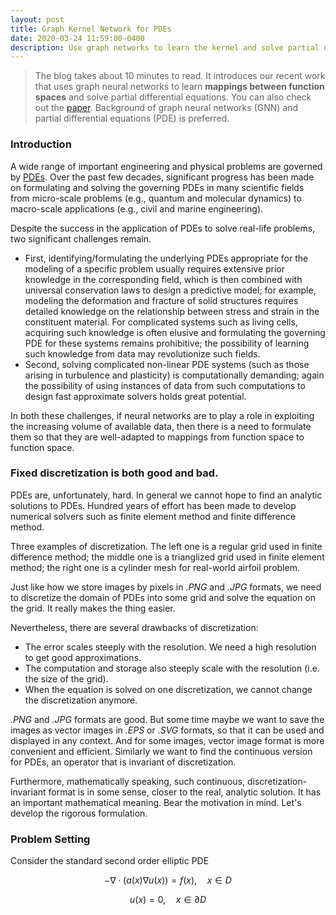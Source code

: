 ```yaml
---
layout: post
title: Graph Kernel Network for PDEs
date: 2020-03-24 11:59:00-0400
description: Use graph networks to learn the kernel and solve partial differential equations
---
```

>The blog takes about 10 minutes to read.
It introduces our recent work that uses graph neural networks to learn 
**mappings between function spaces** and solve partial differential equations. 
You can also check out the [paper](https://arxiv.org/abs/2003.03485).
Background of graph neural networks (GNN) and partial differential equations (PDE) is preferred.

### Introduction

A wide range of important engineering and physical problems are governed by 
[PDEs](https://en.wikipedia.org/wiki/Partial_differential_equation). 
Over the past few decades, significant progress has been made on formulating 
and solving  the governing PDEs in many scientific fields 
from micro-scale problems (e.g., quantum and molecular dynamics) to 
macro-scale applications (e.g., civil and marine engineering). 

Despite the success in the application of PDEs to solve real-life problems, 
two significant challenges remain. 
- First, identifying/formulating the underlying PDEs appropriate for 
the modeling of a specific problem usually requires extensive prior knowledge 
in the corresponding field, which is then combined with universal conservation laws 
to design a predictive model; 
for example, modeling the deformation and fracture of solid structures 
requires detailed knowledge on the relationship between stress and strain in the constituent material. 
For complicated systems such as living cells, 
acquiring such knowledge is often elusive 
and formulating the governing PDE for these systems remains prohibitive; 
the possibility of learning such knowledge from data may revolutionize such fields. 
- Second, solving complicated non-linear PDE systems 
(such as those arising in turbulence and plasticity) is computationally demanding; 
again the possibility of using instances of data from such computations 
to design fast approximate solvers holds great potential. 

In both these challenges, if neural networks are to play a role in exploiting 
the increasing volume of available data, 
then there is a need to formulate them so that they are well-adapted 
to mappings from function space to function space.

### Fixed discretization is both good and bad.

PDEs are, unfortunately, hard. 
In general we cannot hope to find an analytic solutions to PDEs. 
Hundred years of effort has been made to develop numerical solvers 
such as finite element method and finite difference method.

<div class="img_row">
    <img  class="col three" src="{{ site.baseurl }}/assets/img/grids.png" alt="" title="Discretizations"/>
</div>
<div class="col three caption">
Three examples of discretization. 
The left one is a regular grid used in finite difference method;
the middle one is a trianglized grid used in finite element method;
the right one is a cylinder mesh for real-world airfoil problem.
</div>

Just like how we store images by pixels in *.PNG* and *.JPG* formats, 
we need to discretize the domain of PDEs into some grid and solve the equation on the grid.
It really makes the thing easier.

Nevertheless, there are several drawbacks of discretization:
- The error scales steeply with the resolution. 
We need a high resolution to get good approximations.
- The computation and storage also steeply scale with the resolution (i.e. the size of the grid).
- When the equation is solved on one discretization, 
we cannot change the discretization anymore. 

*.PNG* and *.JPG* formats are good. 
But some time maybe we want to save the images as vector images in *.EPS* or *.SVG* formats,
so that it can be used and displayed in any context. 
And for some images, vector image format is more convenient and efficient.
Similarly we want to find the continuous version for PDEs, an operator that is invariant of discretization.  

Furthermore, mathematically speaking, such continuous, 
discretization-invariant format is in some sense, closer to the real, analytic solution. 
It has an important mathematical meaning. 
Bear the motivation in mind. Let's develop the rigorous formulation.

### Problem Setting

Consider the standard second order elliptic PDE


$$ - \nabla \cdot (a(x) \nabla u(x))  = f(x), \quad  x \in D $$

$$ u(x) = 0, \quad x \in \partial D $$



